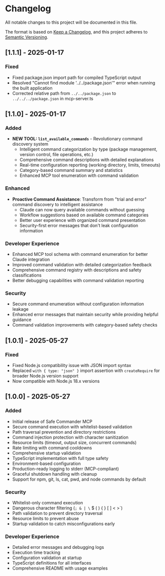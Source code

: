 # Changelog

All notable changes to this project will be documented in this file.

The format is based on [Keep a Changelog](https://keepachangelog.com/en/1.0.0/),
and this project adheres to [Semantic Versioning](https://semver.org/spec/v2.0.0.html).

## [1.1.1] - 2025-01-17

### Fixed
- Fixed package.json import path for compiled TypeScript output
- Resolved "Cannot find module '../../package.json'" error when running the built application
- Corrected relative path from `../../package.json` to `../../../package.json` in mcp-server.ts

## [1.1.0] - 2025-01-17

### Added
- **NEW TOOL: `list_available_commands`** - Revolutionary command discovery system
  - Intelligent command categorization by type (package management, version control, file operations, etc.)
  - Comprehensive command descriptions with detailed explanations
  - Real-time configuration reporting (working directory, limits, timeouts)
  - Category-based command summary and statistics
  - Enhanced MCP tool enumeration with command validation

### Enhanced
- **Proactive Command Assistance**: Transform from "trial and error" command discovery to intelligent assistance
  - Claude can now query available commands without guessing
  - Workflow suggestions based on available command categories
  - Better user experience with organized command presentation
  - Security-first error messages that don't leak configuration information

### Developer Experience  
- Enhanced MCP tool schema with command enumeration for better Claude integration
- Improved command validation with detailed categorization feedback
- Comprehensive command registry with descriptions and safety classifications
- Better debugging capabilities with command validation reporting

### Security
- Secure command enumeration without configuration information leakage
- Enhanced error messages that maintain security while providing helpful guidance
- Command validation improvements with category-based safety checks

## [1.0.1] - 2025-05-27

### Fixed
- Fixed Node.js compatibility issue with JSON import syntax
- Replaced `with { type: "json" }` import assertion with `createRequire` for broader Node.js version support
- Now compatible with Node.js 18.x versions

## [1.0.0] - 2025-05-27

### Added
- Initial release of Safe Commander MCP
- Secure command execution with whitelist-based validation
- Path traversal prevention and directory restrictions
- Command injection protection with character sanitization
- Resource limits (timeout, output size, concurrent commands)
- Rate limiting with command cooldowns
- Comprehensive startup validation
- TypeScript implementation with full type safety
- Environment-based configuration
- Production-ready logging to stderr (MCP-compliant)
- Graceful shutdown handling with cleanup
- Support for npm, git, ls, cat, pwd, and node commands by default

### Security
- Whitelist-only command execution
- Dangerous character filtering (`; & | \` $ ( ) { } [ ] < >`)
- Path validation to prevent directory traversal
- Resource limits to prevent abuse
- Startup validation to catch misconfigurations early

### Developer Experience
- Detailed error messages and debugging logs
- Execution time tracking
- Configuration validation at startup
- TypeScript definitions for all interfaces
- Comprehensive README with usage examples 
